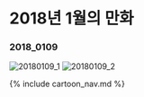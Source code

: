 # 2018년 1월의 만화

### 2018_0109
![20180109_1](/2018_01/20180109_1.jpg)
![20180109_2](/2018_01/20180109_2.jpg)

{% include cartoon_nav.md %}
